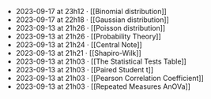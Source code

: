 - 2023-09-17 at 23h12 · [[Binomial distribution]]
- 2023-09-17 at 22h18 · [[Gaussian distribution]]
- 2023-09-13 at 21h26 · [[Poisson distribution]]
- 2023-09-13 at 21h26 · [[Probability Theory]]
- 2023-09-13 at 21h24 · [[Central Note]]
- 2023-09-13 at 21h21 · [[Shapiro-Wilk]]
- 2023-09-13 at 21h03 · [[The Statistical Tests Table]]
- 2023-09-13 at 21h03 · [[Paired Student t]]
- 2023-09-13 at 21h03 · [[Pearson Correlation Coefficient]]
- 2023-09-13 at 21h03 · [[Repeated Measures AnOVa]]
